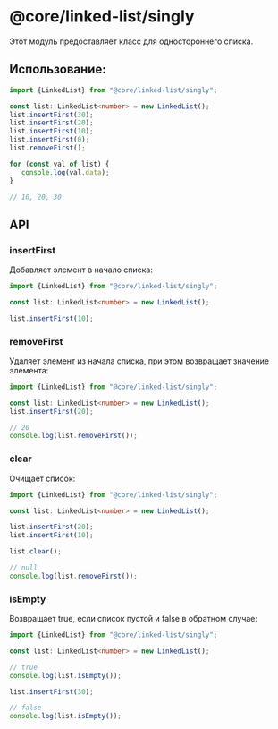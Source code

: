 # @core/linked-list/singly

Этот модуль предоставляет класс для одностороннего списка.

## Использование:

```typescript
import {LinkedList} from "@core/linked-list/singly";

const list: LinkedList<number> = new LinkedList();
list.insertFirst(30);
list.insertFirst(20);
list.insertFirst(10);
list.insertFirst(0);
list.removeFirst();

for (const val of list) {
   console.log(val.data);
}

// 10, 20, 30
```

## API

### insertFirst

Добавляет элемент в начало списка:

```typescript
import {LinkedList} from "@core/linked-list/singly";

const list: LinkedList<number> = new LinkedList();

list.insertFirst(10);
```

### removeFirst

Удаляет элемент из начала списка, при этом возвращает значение элемента:

```typescript
import {LinkedList} from "@core/linked-list/singly";

const list: LinkedList<number> = new LinkedList();
list.insertFirst(20);

// 20
console.log(list.removeFirst());
```

### clear

Очищает список:

```typescript
import {LinkedList} from "@core/linked-list/singly";

const list: LinkedList<number> = new LinkedList();

list.insertFirst(20);
list.insertFirst(10);

list.clear();

// null
console.log(list.removeFirst());
```

### isEmpty

Возвращает true, если список пустой и false в обратном случае:

```typescript
import {LinkedList} from "@core/linked-list/singly";

const list: LinkedList<number> = new LinkedList();

// true
console.log(list.isEmpty());

list.insertFirst(30);

// false
console.log(list.isEmpty());
```
